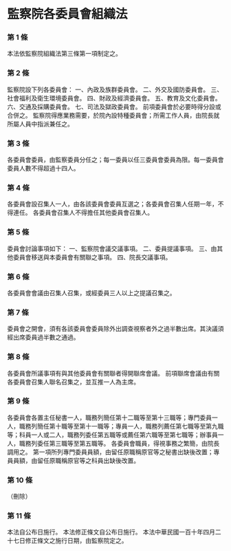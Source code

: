 # 監察院各委員會組織法

### 第 1 條

本法依監察院組織法第三條第一項制定之。

### 第 2 條

監察院設下列各委員會：
一、內政及族群委員會。
二、外交及國防委員會。
三、社會福利及衛生環境委員會。
四、財政及經濟委員會。
五、教育及文化委員會。
六、交通及採購委員會。
七、司法及獄政委員會。
前項委員會於必要時得分設或合併之。
監察院得應業務需要，於院內設特種委員會；所需工作人員，由院長就所屬人員中指派兼任之。

### 第 3 條

各委員會委員，由監察委員分任之；每一委員以任三委員會委員為限。每一委員會委員人數不得超過十四人。

### 第 4 條

各委員會設召集人一人，由各該委員會委員互選之；各委員會召集人任期一年，不得連任。
各委員會召集人不得擔任其他委員會召集人。

### 第 5 條

委員會討論事項如下：
一、監察院會議交議事項。
二、委員提議事項。
三、由其他委員會移送與本委員會有關聯之事項。
四、院長交議事項。

### 第 6 條

各委員會會議由召集人召集，或經委員三人以上之提議召集之。

### 第 7 條

委員會之開會，須有各該委員會委員除外出調查視察者外之過半數出席。其決議須經出席委員過半數之通過。

### 第 8 條

各委員會所議事項有與其他委員會有關聯者得開聯席會議。
前項聯席會議由有關各委員會召集人聯名召集之，並互推一人為主席。

### 第 9 條

各委員會各置主任秘書一人，職務列簡任第十二職等至第十三職等；專門委員一人，職務列簡任第十職等至第十一職等；專員一人，職務列薦任第七職等至第九職等；科員一人或二人，職務列委任第五職等或薦任第六職等至第七職等；辦事員一人，職務列委任第三職等至第五職等。
各委員會職員，得視事務之繁簡，由院長調用之。
第一項所列專門委員員額，由留任原職稱原官等之秘書出缺後改置；專員員額，由留任原職稱原官等之科員出缺後改置。

### 第 10 條

（刪除）

### 第 11 條

本法自公布日施行。
本法修正條文自公布日施行。
本法中華民國一百十年四月二十七日修正條文之施行日期，由監察院定之。
